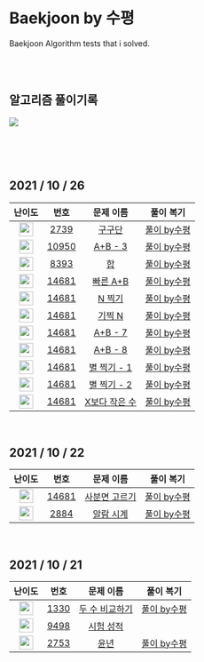 # Baekjoon by 수평
Baekjoon Algorithm tests that i solved.

<br><br>

## 알고리즘 풀이기록
   <a href="https://velog.io/@he1256/series/%EB%B0%B1%EC%A4%80by%EC%88%98%ED%8F%89"><img src="https://ifh.cc/g/pypfsH.png"/></a>
<br><br><br>
</p>
<br>

## 2021 / 10 / 26

| 난이도 | 번호 | 문제 이름 | 풀이 복기 |
|:------:|:----:|:---------:|:---------:|
| <img height="25px" width="25px" src="https://static.solved.ac/tier_small/3.svg"/> | [2739](https://www.acmicpc.net/problem/2739) | [구구단](https://www.acmicpc.net/problem/2739)| [풀이 by수평](https://velog.io/@he1256/%EB%B0%B1%EC%A4%8014681-%EC%82%AC%EB%B6%84%EB%A9%B4%EA%B3%A0%EB%A5%B4%EA%B8%B0-using-python)|
| <img height="25px" width="25px" src="https://static.solved.ac/tier_small/3.svg"/> | [10950](https://www.acmicpc.net/problem/10950) | [A+B - 3](https://www.acmicpc.net/problem/10950)|[풀이 by수평](https://velog.io/@he1256/%EB%B0%B1%EC%A4%802884-%EC%95%8C%EB%9E%8C%EC%8B%9C%EA%B3%84-using-python)|
| <img height="25px" width="25px" src="https://static.solved.ac/tier_small/1.svg"/> | [8393](https://www.acmicpc.net/problem/8393) | [합](https://www.acmicpc.net/problem/8393)| [풀이 by수평](https://velog.io/@he1256/%EB%B0%B1%EC%A4%8014681-%EC%82%AC%EB%B6%84%EB%A9%B4%EA%B3%A0%EB%A5%B4%EA%B8%B0-using-python)|
| <img height="25px" width="25px" src="https://static.solved.ac/tier_small/2.svg"/> | [14681](https://www.acmicpc.net/problem/15552) | [빠른 A+B](https://www.acmicpc.net/problem/15552)| [풀이 by수평](https://velog.io/@he1256/%EB%B0%B1%EC%A4%8014681-%EC%82%AC%EB%B6%84%EB%A9%B4%EA%B3%A0%EB%A5%B4%EA%B8%B0-using-python)|
| <img height="25px" width="25px" src="https://static.solved.ac/tier_small/2.svg"/> | [14681](https://www.acmicpc.net/problem/2741) | [N 찍기](https://www.acmicpc.net/problem/2741)| [풀이 by수평](https://velog.io/@he1256/%EB%B0%B1%EC%A4%8014681-%EC%82%AC%EB%B6%84%EB%A9%B4%EA%B3%A0%EB%A5%B4%EA%B8%B0-using-python)|
| <img height="25px" width="25px" src="https://static.solved.ac/tier_small/2.svg"/> | [14681](https://www.acmicpc.net/problem/2742) | [기찍 N](https://www.acmicpc.net/problem/2742)| [풀이 by수평](https://velog.io/@he1256/%EB%B0%B1%EC%A4%8014681-%EC%82%AC%EB%B6%84%EB%A9%B4%EA%B3%A0%EB%A5%B4%EA%B8%B0-using-python)|
| <img height="25px" width="25px" src="https://static.solved.ac/tier_small/2.svg"/> | [14681](https://www.acmicpc.net/problem/11021) | [A+B - 7](https://www.acmicpc.net/problem/11021)| [풀이 by수평](https://velog.io/@he1256/%EB%B0%B1%EC%A4%8014681-%EC%82%AC%EB%B6%84%EB%A9%B4%EA%B3%A0%EB%A5%B4%EA%B8%B0-using-python)|
| <img height="25px" width="25px" src="https://static.solved.ac/tier_small/2.svg"/> | [14681](https://www.acmicpc.net/problem/11022) | [A+B - 8](https://www.acmicpc.net/problem/11022)| [풀이 by수평](https://velog.io/@he1256/%EB%B0%B1%EC%A4%8014681-%EC%82%AC%EB%B6%84%EB%A9%B4%EA%B3%A0%EB%A5%B4%EA%B8%B0-using-python)|
| <img height="25px" width="25px" src="https://static.solved.ac/tier_small/2.svg"/> | [14681](https://www.acmicpc.net/problem/2438) | [별 찍기 - 1](https://www.acmicpc.net/problem/2438)| [풀이 by수평](https://velog.io/@he1256/%EB%B0%B1%EC%A4%8014681-%EC%82%AC%EB%B6%84%EB%A9%B4%EA%B3%A0%EB%A5%B4%EA%B8%B0-using-python)|
| <img height="25px" width="25px" src="https://static.solved.ac/tier_small/2.svg"/> | [14681](https://www.acmicpc.net/problem/2439) | [별 찍기 - 2](https://www.acmicpc.net/problem/2439)| [풀이 by수평](https://velog.io/@he1256/%EB%B0%B1%EC%A4%8014681-%EC%82%AC%EB%B6%84%EB%A9%B4%EA%B3%A0%EB%A5%B4%EA%B8%B0-using-python)|
| <img height="25px" width="25px" src="https://static.solved.ac/tier_small/2.svg"/> | [14681](https://www.acmicpc.net/problem/10871) | [X보다 작은 수](https://www.acmicpc.net/problem/10871)| [풀이 by수평](https://velog.io/@he1256/%EB%B0%B1%EC%A4%8014681-%EC%82%AC%EB%B6%84%EB%A9%B4%EA%B3%A0%EB%A5%B4%EA%B8%B0-using-python)|

<br>

## 2021 / 10 / 22

| 난이도 | 번호 | 문제 이름 | 풀이 복기 |
|:------:|:----:|:---------:|:---------:|
| <img height="25px" width="25px" src="https://static.solved.ac/tier_small/2.svg"/> | [14681](https://www.acmicpc.net/problem/14681) | [사분면 고르기](https://www.acmicpc.net/problem/14681)| [풀이 by수평](https://velog.io/@he1256/%EB%B0%B1%EC%A4%8014681-%EC%82%AC%EB%B6%84%EB%A9%B4%EA%B3%A0%EB%A5%B4%EA%B8%B0-using-python)|
| <img height="25px" width="25px" src="https://static.solved.ac/tier_small/3.svg"/> | [2884](https://www.acmicpc.net/problem/2884) | [알람 시계](https://www.acmicpc.net/problem/2884)|[풀이 by수평](https://velog.io/@he1256/%EB%B0%B1%EC%A4%802884-%EC%95%8C%EB%9E%8C%EC%8B%9C%EA%B3%84-using-python)|

<br>

## 2021 / 10 / 21

| 난이도 | 번호 | 문제 이름 | 풀이 복기 |
|:------:|:----:|:---------:|:---------:|
| <img height="25px" width="25px" src="https://static.solved.ac/tier_small/2.svg"/> | [1330](https://www.acmicpc.net/problem/1330) | [두 수 비교하기](https://www.acmicpc.net/problem/1330)| [풀이 by수평](https://velog.io/@he1256/%EB%B0%B1%EC%A4%801330-%EB%91%90%EC%88%98-%EB%B9%84%EA%B5%90%ED%95%98%EA%B8%B0-using-Python)|
| <img height="25px" width="25px" src="https://static.solved.ac/tier_small/2.svg"/> | [9498](https://www.acmicpc.net/problem/9498) | [시험 성적](https://www.acmicpc.net/problem/9498)|
| <img height="25px" width="25px" src="https://static.solved.ac/tier_small/2.svg"/> | [2753](https://www.acmicpc.net/problem/2753) | [윤년](https://www.acmicpc.net/problem/2753)| [풀이 by수평](https://velog.io/@he1256/%EB%B0%B1%EC%A4%802753-%EC%9C%A4%EB%85%84)|



